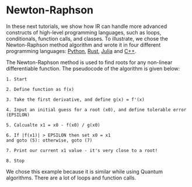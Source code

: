 # Newton-Raphson

In these next tutorials, we show how IR can handle more advanced constructs of high-level programming languages, such as loops, conditionals, function calls, and classes. To illustrate, we chose the Newton-Raphson method algorithm and wrote it in four different programming languages: [Python](Python), [Rust](Rust), [Julia](Julia) and [C++](C_C++).

The Newton-Raphson method is used to find roots for any non-linear differentiable function. The pseudocode of the algorithm is given below:

    1. Start

    2. Define function as f(x)

    3. Take the first derivative, and define g(x) = f'(x)

    4. Input an initial guess for a root (x0), and define tolerable error (EPSILON)

    5. Calcualte x1 = x0 - f(x0) / g(x0)

    6. If |f(x1)| > EPSILON then set x0 = x1
    and goto (5): otherwise, goto (7)

    7. Print our current x1 value - it's very close to a root!

    8. Stop

We chose this example because it is similar while using Quantum algorithms. There are a lot of loops and function calls.
